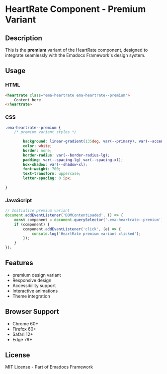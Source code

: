 # HeartRate Component - Premium Variant

## Description
This is the **premium** variant of the HeartRate component, designed to integrate seamlessly with the Emadocs Framework's design system.

## Usage

### HTML
```html
<heartrate class="ema-heartrate ema-heartrate--premium">
    Content here
</heartrate>
```

### CSS
```css
.ema-heartrate--premium {
    /* premium variant styles */
    
        background: linear-gradient(135deg, var(--primary), var(--accent));
        color: white;
        border: none;
        border-radius: var(--border-radius-lg);
        padding: var(--spacing-lg) var(--spacing-xl);
        box-shadow: var(--shadow-xl);
        font-weight: 700;
        text-transform: uppercase;
        letter-spacing: 0.5px;
    
}
```

### JavaScript
```javascript
// Initialize premium variant
document.addEventListener('DOMContentLoaded', () => {
    const component = document.querySelector('.ema-heartrate--premium');
    if (component) {
        component.addEventListener('click', (e) => {
            console.log('HeartRate premium variant clicked');
        });
    }
});
```

## Features
- premium design variant
- Responsive design
- Accessibility support
- Interactive animations
- Theme integration

## Browser Support
- Chrome 60+
- Firefox 60+
- Safari 12+
- Edge 79+

## License
MIT License - Part of Emadocs Framework
